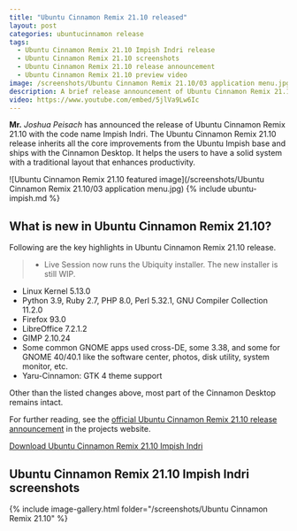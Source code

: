 ```yaml
---
title: "Ubuntu Cinnamon Remix 21.10 released"
layout: post
categories: ubuntucinnamon release
tags:
  - Ubuntu Cinnamon Remix 21.10 Impish Indri release
  - Ubuntu Cinnamon Remix 21.10 screenshots
  - Ubuntu Cinnamon Remix 21.10 release announcement
  - Ubuntu Cinnamon Remix 21.10 preview video
image: /screenshots/Ubuntu Cinnamon Remix 21.10/03 application menu.jpg
description: A brief release announcement of Ubuntu Cinnamon Remix 21.10 Impish Indri along with salient features, screenshots, and desktop tour video.
video: https://www.youtube.com/embed/5jlVa9Lw6Ic
---
```


**Mr.** *Joshua Peisach* has announced the release of Ubuntu Cinnamon Remix 21.10 with the code name Impish Indri. The Ubuntu Cinnamon Remix 21.10 release inherits all the core improvements from the Ubuntu Impish base and ships with the Cinnamon Desktop. It helps the users to have a solid system with a traditional layout that enhances productivity.

![Ubuntu Cinnamon Remix 21.10 featured image](/screenshots/Ubuntu Cinnamon Remix 21.10/03 application menu.jpg)
{% include ubuntu-impish.md %}
## What is new in Ubuntu Cinnamon Remix 21.10?

Following are the key highlights in Ubuntu Cinnamon Remix 21.10 release.

> - Live Session now runs the Ubiquity installer. The new installer is still WIP.
- Linux Kernel 5.13.0
- Python 3.9, Ruby 2.7, PHP 8.0, Perl 5.32.1, GNU Compiler Collection 11.2.0
- Firefox 93.0
- LibreOffice 7.2.1.2
- GIMP 2.10.24
- Some common GNOME apps used cross-DE, some 3.38, and some for GNOME 40/40.1 like the software center, photos, disk utility, system monitor, etc.
- Yaru-Cinnamon: GTK 4 theme support

Other than the listed changes above, most part of the Cinnamon Desktop remains intact.

For further reading, see the [official Ubuntu Cinnamon Remix 21.10 release announcement](https://ubuntucinnamon.org/ubuntu-cinnamon-remix-21-10-impish-indri-released/) in the projects website.

<a href="https://sourceforge.net/projects/ubuntu-cinnamon-remix/files/" class="download">Download Ubuntu Cinnamon Remix 21.10 Impish Indri</a>

## Ubuntu Cinnamon Remix 21.10 Impish Indri screenshots
{% include image-gallery.html folder="/screenshots/Ubuntu Cinnamon Remix 21.10" %}
